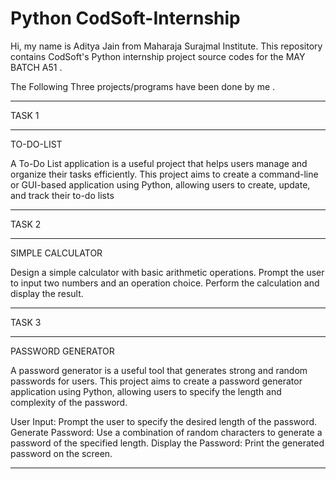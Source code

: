 # Python CodSoft-Internship

Hi, my name is Aditya Jain from Maharaja Surajmal Institute.
This repository contains CodSoft's Python internship project source codes 
for the MAY BATCH A51 . 

The Following Three projects/programs have been done by me . 
******************************************************************************
TASK 1
******************************************************************************
TO-DO-LIST

A To-Do List application is a useful project that helps users manage
and organize their tasks efficiently. This project aims to create a
command-line or GUI-based application using Python, allowing
users to create, update, and track their to-do lists
******************************************************************************
TASK 2
******************************************************************************
SIMPLE CALCULATOR

Design a simple calculator with basic arithmetic operations.
Prompt the user to input two numbers and an operation choice.
Perform the calculation and display the result.
******************************************************************************
TASK 3
******************************************************************************
PASSWORD GENERATOR

A password generator is a useful tool that generates strong and
random passwords for users. This project aims to create a
password generator application using Python, allowing users to
specify the length and complexity of the password.

User Input: Prompt the user to specify the desired length of the password.
Generate Password: Use a combination of random characters to generate a password of the specified length.
Display the Password: Print the generated password on the screen.
******************************************************************************
